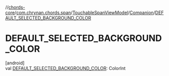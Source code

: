 //[chords-core](../../../../index.md)/[com.chrynan.chords.span](../../index.md)/[TouchableSpanViewModel](../index.md)/[Companion](index.md)/[DEFAULT_SELECTED_BACKGROUND_COLOR](-d-e-f-a-u-l-t_-s-e-l-e-c-t-e-d_-b-a-c-k-g-r-o-u-n-d_-c-o-l-o-r.md)

# DEFAULT_SELECTED_BACKGROUND_COLOR

[android]\
val [DEFAULT_SELECTED_BACKGROUND_COLOR](-d-e-f-a-u-l-t_-s-e-l-e-c-t-e-d_-b-a-c-k-g-r-o-u-n-d_-c-o-l-o-r.md): ColorInt
